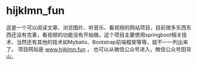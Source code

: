 # hijklmn_fun
这是一个可以阅读文章、浏览图片、听音乐、看视频的网站项目，目前很多东西东西还没有完善，看视频的功能没有开始做。这个项目主要使用springboot相关技术、当然还有其他的技术如Mybatis、Bootstrap前端框架等等，就不一一列出来了。
项目网站是 www.hijklmn.fun ， 也可以从微信公众号进入，微信公众号田背山。
